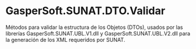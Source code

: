 # GasperSoft.SUNAT.DTO.Validar

Métodos para validar la estructura de los Objetos (DTOs), usados por las librerías GasperSoft.SUNAT.UBL.V1.dll y GasperSoft.SUNAT.UBL.V2.dll para la generación de los XML requeridos por SUNAT.
